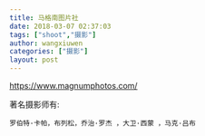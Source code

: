 ```yaml
---
title: 马格南图片社
date: 2018-03-07 02:37:03
tags: ["shoot","摄影"]
author: wangxiuwen
categories: ["摄影"]
layout: post
---
```


https://www.magnumphotos.com/

著名摄影师有:

	罗伯特·卡帕，布列松，乔治·罗杰 ，大卫·西蒙 ，马克·吕布